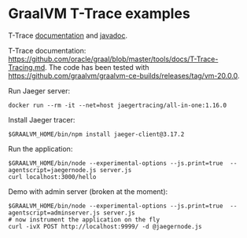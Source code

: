 # GraalVM T-Trace examples

T-Trace [documentation](https://github.com/oracle/graal/blob/master/tools/docs/T-Trace-Manual.md) and 
[javadoc](https://www.graalvm.org/tools/javadoc/com/oracle/truffle/tools/agentscript/AgentScript.html#VERSION).

T-Trace documentation: https://github.com/oracle/graal/blob/master/tools/docs/T-Trace-Tracing.md.
The code has been tested with https://github.com/graalvm/graalvm-ce-builds/releases/tag/vm-20.0.0.

Run Jaeger server:
```
docker run --rm -it --net=host jaegertracing/all-in-one:1.16.0
```

Install Jaeger tracer:
```
$GRAALVM_HOME/bin/npm install jaeger-client@3.17.2
```

Run the application:
```
$GRAALVM_HOME/bin/node --experimental-options --js.print=true  --agentscript=jaegernode.js server.js
curl localhost:3000/hello
```

Demo with admin server (broken at the moment):
```
$GRAALVM_HOME/bin/node --experimental-options --js.print=true  --agentscript=adminserver.js server.js
# now instrument the application on the fly
curl -ivX POST http://localhost:9999/ -d @jaegernode.js
```

